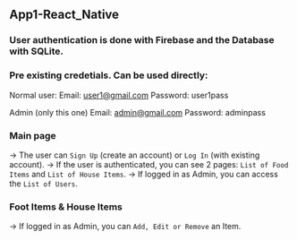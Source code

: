 ## App1-React_Native

### User authentication is done with Firebase and the Database with SQLite. 

### Pre existing credetials. Can be used directly:
Normal user: 
Email: user1@gmail.com
Password: user1pass

Admin (only this one)
Email: admin@gmail.com
Password: adminpass

### Main page
-> The user can `Sign Up` (create an account) or `Log In` (with existing account).
-> If the user is authenticated, you can see 2 pages: `List of Food Items` and `List of House Items`.
-> If logged in as Admin, you can access the `List of Users`.

### Foot Items & House Items
-> If logged in as Admin, you can `Add, Edit or Remove` an Item. 
